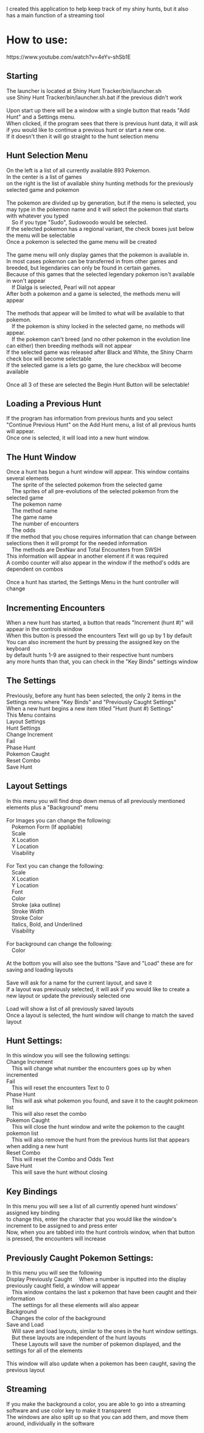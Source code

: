 I created this application to help keep track of my shiny hunts, but it also has a main function of a streaming tool<br/>
<h1>How to use:</h1>
https://www.youtube.com/watch?v=4eYv-shSb1E
<h2>Starting</h2>
    The launcher is located at Shiny Hunt Tracker/bin/launcher.sh<br/>
    use Shiny Hunt Tracker/bin/launcher.sh.bat if the previous didn't work<br/><br/>
    Upon start up there will be a window with a single button that reads "Add Hunt" and a Settings menu.<br/>
    When clicked, if the program sees that there is previous hunt data, it will ask if you would like to continue a previous hunt or start a new one.<br/>
    If it doesn't then it will go straight to the hunt selection menu<br/>
<h2>Hunt Selection Menu</h2>
    On the left is a list of all currently available 893 Pokemon.<br/>
    In the center is a list of games<br/>
    on the right is the list of available shiny hunting methods for the previously selected game and pokemon<br/><br/>
    The pokemon are divided up by generation, but if the menu is selected, you may type in the pokemon name and it will select the pokemon that starts with whatever you typed<br/>
        &#8195;So if you type "Sudo", Sudowoodo would be selected.<br/>
    If the selected pokemon has a regional variant, the check boxes just below the menu will be selectable<br/>
    Once a pokemon is selected the game menu will be created<br/><br/>
    The game menu will only display games that the pokemon is available in.<br/>
    In most cases pokemon can be transferred in from other games and breeded, but legendaries can only be found in certain games.<br/>
    Because of this games that the selected legendary pokemon isn't available in won't appear<br/>
        &#8195;If Dialga is selected, Pearl will not appear<br/>
    After both a pokemon and a game is selected, the methods menu will appear<br/><br/>
    The methods that appear will be limited to what will be available to that pokemon.<br/>
        &#8195;If the pokemon is shiny locked in the selected game, no methods will appear.<br/>
        &#8195;If the pokemon can't breed (and no other pokemon in the evolution line can either) then breeding methods will not appear<br/>
    If the selected game was released after Black and White, the Shiny Charm check box will become selectable<br/>
    If the selected game is a lets go game, the lure checkbox will become available<br/><br/>
    Once all 3 of these are selected the Begin Hunt Button will be selectable!<br/>
<h2>Loading a Previous Hunt</h2>
    If the program has information from previous hunts and you select "Continue Previous Hunt" on the Add Hunt menu, a list of all previous hunts will appear.<br/>
    Once one is selected, it will load into a new hunt window.<br/>
<h2>The Hunt Window</h2>
    Once a hunt has begun a hunt window will appear. This window contains several elements<br/>
          &#8195;The sprite of the selected pokemon from the selected game<br/>
          &#8195;The sprites of all pre-evolutions of the selected pokemon from the selected game<br/>
          &#8195;The pokemon name<br/>
          &#8195;The method name<br/>
          &#8195;The game name<br/>
          &#8195;The number of encounters<br/>
          &#8195;The odds<br/>
    If the method that you chose requires information that can change between selections then it will prompt for the needed information<br/>
        &#8195;The methods are DexNav and Total Encounters from SWSH<br/>
    This information will appear in another element if it was required<br/>
    A combo counter will also appear in the window if the method's odds are dependent on combos<br/><br/>
    Once a hunt has started, the Settings Menu in the hunt controller will change<br/>
<h2>Incrementing Encounters</h2>
    When a new hunt has started, a button that reads "Increment (hunt #)" will appear in the controls window<br/>
    When this button is pressed the encounters Text will go up by 1 by default<br/>
    You can also increment the hunt by pressing the assigned key on the keyboard<br/>
    by default hunts 1-9 are assigned to their respective hunt numbers<br/>
    any more hunts than that, you can check in the "Key Binds" settings window<br/>
<h2>The Settings</h2>
    Previously, before any hunt has been selected, the only 2 items in the Settings menu where "Key Binds" and "Previously Caught Settings"<br/>
    When a new hunt begins a new item titled "Hunt (hunt #) Settings"<br/>
    This Menu contains<br/>
        Layout Settings<br/>
        Hunt Settings<br/>
            Change Increment<br/>
            Fail<br/>
            Phase Hunt<br/>
            Pokemon Caught<br/>
            Reset Combo<br/>
            Save Hunt<br/>
<h2>Layout Settings</h2>
    In this menu you will find drop down menus of all previously mentioned elements plus a "Background" menu<br/><br/>
    For Images you can change the following:<br/>
        &#8195;Pokemon Form (If appliable)<br/>
        &#8195;Scale<br/>
        &#8195;X Location<br/>
        &#8195;Y Location<br/>
        &#8195;Visability<br/><br/>
    For Text you can change the following:<br/>
        &#8195;Scale<br/>
        &#8195;X Location<br/>
        &#8195;Y Location<br/>
        &#8195;Font<br/>
        &#8195;Color<br/>
        &#8195;Stroke (aka outline)<br/>
        &#8195;Stroke Width<br/>
        &#8195;Stroke Color<br/>
        &#8195;Italics, Bold, and Underlined<br/>
        &#8195;Visability<br/><br/>
    For background can change the following:<br/>
        &#8195;Color<br/><br/>
    At the bottom you will also see the buttons "Save and "Load" these are for saving and loading layouts<br/><br/>
    Save will ask for a name for the current layout, and save it<br/>
    If a layout was previously selected, it will ask if you would like to create a new layout or update the previously selected one<br/><br/>
    Load will show a list of all previously saved layouts<br/>
    Once a layout is selected, the hunt window will change to match the saved layout<br/>
<h2>Hunt Settings:</h2>
    In this window you will see the following settings:<br/>
        Change Increment<br/>
            &#8195;This will change what number the encounters goes up by when incremented<br/>
        Fail<br/>
            &#8195;This will reset the encounters Text to 0<br/>
        Phase Hunt<br/>
            &#8195;This will ask what pokemon you found, and save it to the caught pokmeon list<br/>
            &#8195;This will also reset the combo<br/>
        Pokemon Caught<br/>
            &#8195;This will close the hunt window and write the pokemon to the caught pokemon list<br/>
            &#8195;This will also remove the hunt from the previous hunts list that appears when adding a new hunt<br/>
        Reset Combo<br/>
            &#8195;This will reset the Combo and Odds Text<br/>
        Save Hunt<br/>
            &#8195;This will save the hunt without closing<br/>
<h2>Key Bindings</h2>
    In this menu you will see a list of all currently opened hunt windows' assigned key binding<br/>
    to change this, enter the character that you would like the window's increment to be assigned to and press enter<br/>
    Now, when you are tabbed into the hunt controls window, when that button is pressed, the encounters will increase<br/>
<h2>Previously Caught Pokemon Settings:</h2>
    In this menu you will see the following<br/>
        Display Previously Caught
            &#8195;When a number is inputted into the display previously caught field, a window will appear<br/>
            &#8195;This window contains the last x pokemon that have been caught and their information<br/>
            &#8195;The settings for all these elements will also appear<br/>
        Background<br/>
            &#8195;Changes the color of the background<br/>
        Save and Load<br/>
            &#8195;Will save and load layouts, similar to the ones in the hunt window settings.<br/>
            &#8195;But these layouts are independent of the hunt layouts<br/>
            &#8195;These Layouts will save the number of pokemon displayed, and the settings for all of the elements<br/><br/>
    This window will also update when a pokemon has been caught, saving the previous layout
<h2>Streaming</h2>
    If you make the background a color, you are able to go into a streaming software and use color key to make it transparent</br>
    The windows are also split up so that you can add them, and move them around, individually in the software
    
